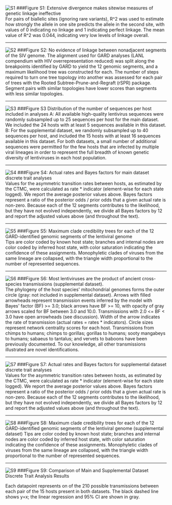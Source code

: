 ![S1](../png/FigS1.png)
###Figure S1: Extensive divergence makes sitewise measures of genetic linkage ineffective  
For pairs of biallelic sites (ignoring rare variants), R^2 was used to estimate how strongly the allele in one site predicts the allele in the second site, with values of 0 indicating no linkage and 1 indicating perfect linkage. The mean value of R^2 was 0.044, indicating very low levels of linkage overall.


  ----------
 ![S2](../png/FigS2.png)
###Figure S2: No evidence of linkage between nonadjacent segments of the SIV genome.
The alignment used for GARD analyses (LANL compendium with HIV overrepresentation reduced) was split along the breakpoints identified by GARD to yield the 12 genomic segments, and a maximum likelihood tree was constructed for each. The number of steps required to turn one tree topology into another was assessed for each pair of trees with the Rooted Subtree-Prune-and-Regraft (rSPR) package. Segment pairs with similar topologies have lower scores than segments with less similar topologies.



----------
![S3](../png/FigS3.png)
###Figure S3 Distribution of the number of sequences per host included in analyses
A: All available high-quality lentivirus sequences were randomly subsampled up to 25 sequences per host for the main dataset. We included the 24 hosts with at least 5 sequences available in this dataset. B: For the supplemental dataset, we randomly subsampled up to 40 sequences per host, and included the 15 hosts with at least 16 sequences available in this dataset. For both datasets, a small number of additional sequences were permitted for the few hosts that are infected by multiple viral lineages in order to represent the full breadth of known genetic diversity of lentiviruses in each host population.



----------
![S4](../png/FigS4.png)
###Figure S4: Actual rates and Bayes factors for main dataset discrete trait analyses  
Values for the asymmetric transition rates between hosts, as estimated by the CTMC, were calculated as rate * indicator (element-wise for each state logged). We report the average posterior values above. Bayes factors represent a ratio of the posterior odds / prior odds that a given actual rate is non-zero. Because each of the 12 segments contributes to the likelihood, but they have not evolved independently, we divide all Bayes factors by 12 and report the adjusted values above (and throughout the text).
    


----------
![S5](../png/FigS5.png)
###Figure S5: Maximum clade credibility trees for each of the 12 GARD-identified genomic segments of the lentiviral genome  
Tips are color coded by known host state; branches and internal nodes are color coded by inferred host state, with color saturation indicating the confidence of these assignments. Monophyletic clades of viruses from the same lineage are collapsed, with the triangle width proportional to the number of represented sequences.



----------
![S6](../png/FigS6.png)
###Figure S6: Most lentiviruses are the product of ancient cross-species transmissions (supplemental dataset).  
The phylogeny of the host species' mitochondrial genomes forms the outer circle (gray: not included in supplemental dataset). Arrows with filled arrowheads represent transmission events inferred by the model with Bayes' factor (BF) >= 3.0; black arrows have BF >= 10, with opacity of gray arrows scaled for BF between 3.0 and 10.0. Transmissions with 2.0 <= BF < 3.0 have open arrowheads (see discussion). Width of the arrow indicates the rate of transmission (actual rates = rates * indicators). Circle sizes represent network centrality scores for each host. Transmissions from chimps to humans; chimps to gorillas; gorillas to humans; sooty mangabeys to humans; sabaeus to tantalus; and vervets to baboons have been previously documented. To our knowledge, all other transmissions illustrated are novel identifications.
    


----------
![S7](../png/FigS7.png)
###Figure S7: Actual rates and Bayes factors for supplemental dataset discrete trait analyses  
Values for the asymmetric transition rates between hosts, as estimated by the CTMC, were calculated as rate * indicator (element-wise for each state logged). We report the average posterior values above. Bayes factors represent a ratio of the posterior odds / prior odds that a given actual rate is non-zero. Because each of the 12 segments contributes to the likelihood, but they have not evolved independently, we divide all Bayes factors by 12 and report the adjusted values above (and throughout the text).



----------
![S8](../png/FigS8.png)
###Figure S8: Maximum clade credibility trees for each of the 12 GARD-identified genomic segments of the lentiviral genome (supplemental dataset)
Tips are color coded by known host state; branches and internal nodes are color coded by inferred host state, with color saturation indicating the confidence of these assignments. Monophyletic clades of viruses from the same lineage are collapsed, with the triangle width proportional to the number of represented sequences.
 

----------
![S9](../png/FigS9.png)
###Figure S9: Comparison of Main and Supplemental Dataset Discrete Trait Analysis Results

Each datapoint represents on of the 210 possible transmissions between each pair of the 15 hosts present in both datasets. The black dashed line shows y=x; the linear regression and 95% CI are shown in gray.
